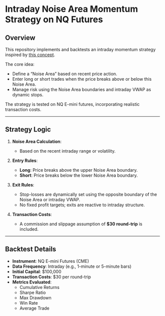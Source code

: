 # Intraday Noise Area Momentum Strategy on NQ Futures

## Overview
This repository implements and backtests an intraday momentum strategy inspired by [this concept](https://papers.ssrn.com/sol3/papers.cfm?abstract_id=4824172).

The core idea:
- Define a “Noise Area” based on recent price action.
- Enter long or short trades when the price breaks above or below this Noise Area.
- Manage risk using the Noise Area boundaries and intraday VWAP as dynamic stops.

The strategy is tested on NQ E-mini futures, incorporating realistic transaction costs.

---

## Strategy Logic

1. **Noise Area Calculation**:
   - Based on the recent intraday range or volatility.

2. **Entry Rules**:
   - **Long**: Price breaks above the upper Noise Area boundary.
   - **Short**: Price breaks below the lower Noise Area boundary.

3. **Exit Rules**:
   - Stop-losses are dynamically set using the opposite boundary of the Noise Area or intraday VWAP.
   - No fixed profit targets; exits are reactive to intraday structure.

4. **Transaction Costs**:
   - A commission and slippage assumption of **$30 round-trip** is included.

---

## Backtest Details

- **Instrument**: NQ E-mini Futures (CME)
- **Data Frequency**: Intraday (e.g., 1-minute or 5-minute bars)
- **Initial Capital**: \$100,000
- **Transaction Costs**: \$30 per round-trip
- **Metrics Evaluated**:
  - Cumulative Returns
  - Sharpe Ratio
  - Max Drawdown
  - Win Rate
  - Average Trade


